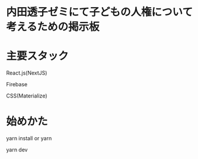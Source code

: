 <h1>内田透子ゼミにて子どもの人権について考えるための掲示板</h1>

<h1>主要スタック</h1>
<p>React.js(NextJS)</p>
<p>Firebase</p>
<p>CSS(Materialize)</p>

<h1>始めかた</h1>
<p>yarn install or yarn</p>
<p>yarn dev</p>
